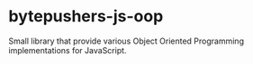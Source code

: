 # bytepushers-js-oop
Small library that provide various Object Oriented Programming implementations for JavaScript.